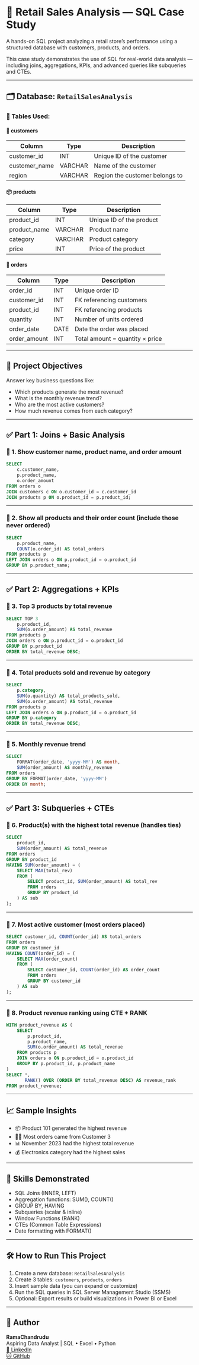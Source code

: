 
# 🛒 Retail Sales Analysis — SQL Case Study

A hands-on SQL project analyzing a retail store’s performance using a structured database with customers, products, and orders.

This case study demonstrates the use of SQL for real-world data analysis — including joins, aggregations, KPIs, and advanced queries like subqueries and CTEs.

---

## 🗂️ Database: `RetailSalesAnalysis`

### 📌 Tables Used:

#### 👤 customers
| Column        | Type     | Description                     |
|---------------|----------|---------------------------------|
| customer_id   | INT      | Unique ID of the customer       |
| customer_name | VARCHAR  | Name of the customer            |
| region        | VARCHAR  | Region the customer belongs to  |

#### 📦 products
| Column       | Type     | Description                     |
|--------------|----------|---------------------------------|
| product_id   | INT      | Unique ID of the product         |
| product_name | VARCHAR  | Product name                     |
| category     | VARCHAR  | Product category                 |
| price        | INT      | Price of the product             |

#### 🧾 orders
| Column        | Type     | Description                      |
|---------------|----------|----------------------------------|
| order_id      | INT      | Unique order ID                  |
| customer_id   | INT      | FK referencing customers         |
| product_id    | INT      | FK referencing products          |
| quantity      | INT      | Number of units ordered          |
| order_date    | DATE     | Date the order was placed        |
| order_amount  | INT      | Total amount = quantity × price  |

---

## 🎯 Project Objectives

Answer key business questions like:

- Which products generate the most revenue?
- What is the monthly revenue trend?
- Who are the most active customers?
- How much revenue comes from each category?

---

## ✅ Part 1: Joins + Basic Analysis

### 🔹 1. Show customer name, product name, and order amount

```sql
SELECT 
    c.customer_name,
    p.product_name,
    o.order_amount
FROM orders o
JOIN customers c ON o.customer_id = c.customer_id
JOIN products p ON o.product_id = p.product_id;
```

---

### 🔹 2. Show all products and their order count (include those never ordered)

```sql
SELECT 
    p.product_name,
    COUNT(o.order_id) AS total_orders
FROM products p
LEFT JOIN orders o ON p.product_id = o.product_id
GROUP BY p.product_name;
```

---

## ✅ Part 2: Aggregations + KPIs

### 🔹 3. Top 3 products by total revenue

```sql
SELECT TOP 3 
    p.product_id,
    SUM(o.order_amount) AS total_revenue
FROM products p
JOIN orders o ON p.product_id = o.product_id
GROUP BY p.product_id
ORDER BY total_revenue DESC;
```

---

### 🔹 4. Total products sold and revenue by category

```sql
SELECT 
    p.category,
    SUM(o.quantity) AS total_products_sold,
    SUM(o.order_amount) AS total_revenue
FROM products p
LEFT JOIN orders o ON p.product_id = o.product_id
GROUP BY p.category
ORDER BY total_revenue DESC;
```

---

### 🔹 5. Monthly revenue trend

```sql
SELECT 
    FORMAT(order_date, 'yyyy-MM') AS month,
    SUM(order_amount) AS monthly_revenue
FROM orders
GROUP BY FORMAT(order_date, 'yyyy-MM')
ORDER BY month;
```

---

## ✅ Part 3: Subqueries + CTEs

### 🔹 6. Product(s) with the highest total revenue (handles ties)

```sql
SELECT 
    product_id,
    SUM(order_amount) AS total_revenue
FROM orders
GROUP BY product_id
HAVING SUM(order_amount) = (
    SELECT MAX(total_rev)
    FROM (
        SELECT product_id, SUM(order_amount) AS total_rev
        FROM orders
        GROUP BY product_id
    ) AS sub
);
```

---

### 🔹 7. Most active customer (most orders placed)

```sql
SELECT customer_id, COUNT(order_id) AS total_orders
FROM orders
GROUP BY customer_id
HAVING COUNT(order_id) = (
    SELECT MAX(order_count)
    FROM (
        SELECT customer_id, COUNT(order_id) AS order_count
        FROM orders
        GROUP BY customer_id
    ) AS sub
);
```

---

### 🔹 8. Product revenue ranking using CTE + RANK

```sql
WITH product_revenue AS (
    SELECT 
        p.product_id,
        p.product_name,
        SUM(o.order_amount) AS total_revenue
    FROM products p
    JOIN orders o ON p.product_id = o.product_id
    GROUP BY p.product_id, p.product_name
)
SELECT *,
       RANK() OVER (ORDER BY total_revenue DESC) AS revenue_rank
FROM product_revenue;
```

---

## 📈 Sample Insights

- 📦 Product 101 generated the highest revenue
- 🧑‍💼 Most orders came from Customer 3
- 📊 November 2023 had the highest total revenue
- 💰 Electronics category had the highest sales

---

## 🧠 Skills Demonstrated

- SQL Joins (INNER, LEFT)
- Aggregation functions: SUM(), COUNT()
- GROUP BY, HAVING
- Subqueries (scalar & inline)
- Window Functions (RANK)
- CTEs (Common Table Expressions)
- Date formatting with FORMAT()

---

## 🛠️ How to Run This Project

1. Create a new database: `RetailSalesAnalysis`
2. Create 3 tables: `customers`, `products`, `orders`
3. Insert sample data (you can expand or customize)
4. Run the SQL queries in SQL Server Management Studio (SSMS)
5. Optional: Export results or build visualizations in Power BI or Excel

---

## 👤 Author

**RamaChandrudu**  
Aspiring Data Analyst | SQL • Excel • Python  
[🔗 LinkedIn](https://www.linkedin.com/in/ramachandrudu6815)  
[🐱 GitHub](https://github.com/Rammsd007)

